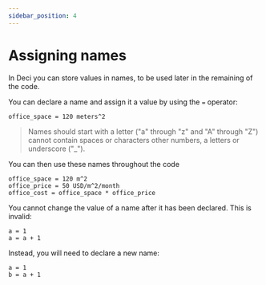 ```yaml
---
sidebar_position: 4
---
```


# Assigning names

In Deci you can store values in names, to be used later in the remaining of the code.

You can declare a name and assign it a value by using the `=` operator:

```deci live
office_space = 120 meters^2
```

> Names should start with a letter ("a" through "z" and "A" through "Z") cannot contain spaces or characters other numbers, a letters or underscore ("\_").

You can then use these names throughout the code

```deci live
office_space = 120 m^2
office_price = 50 USD/m^2/month
office_cost = office_space * office_price
```

You cannot change the value of a name after it has been declared. This is invalid:

```deci live
a = 1
a = a + 1
```

Instead, you will need to declare a new name:

```deci live
a = 1
b = a + 1
```
